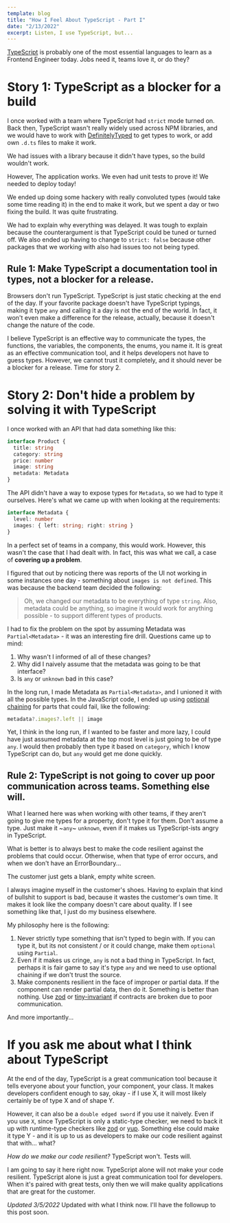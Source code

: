 ```yaml
---
template: blog
title: "How I Feel About TypeScript - Part I"
date: "2/13/2022"
excerpt: Listen, I use TypeScript, but...
---
```


[TypeScript](https://www.typescriptlang.org/) is probably one of the most essential languages to learn as a Frontend Engineer today. Jobs need it, teams love it, or do they?

# Story 1: TypeScript as a blocker for a build

I once worked with a team where TypeScript had `strict` mode turned on. Back then, TypeScript wasn't really widely used across NPM libraries, and we would have to work with [DefinitelyTyped](https://github.com/DefinitelyTyped/DefinitelyTyped) to get types to work, or add own `.d.ts` files to make it work.

We had issues with a library because it didn't have types, so the build wouldn't work.

However, The application works. We even had unit tests to prove it! We needed to deploy today!

We ended up doing some hackery with really convoluted types (would take some time reading it) in the end to make it work, but we spent a day or two fixing the build. It was quite frustrating.

We had to explain why everything was delayed. It was tough to explain because the counterargument is that TypeScript could be tuned or turned off. We also ended up having to change to `strict: false` because other packages that we working with also had issues too not being typed.

## Rule 1: Make TypeScript a documentation tool in types, not a blocker for a release.

Browsers don't run TypeScript. TypeScript is just static checking at the end of the day. If your favorite package doesn't have TypeScript typings, making it type `any` and calling it a day is not the end of the world. In fact, it won't even make a difference for the release, actually, because it doesn't change the nature of the code.

I believe TypeScript is an effective way to communicate the types, the functions, the variables, the components, the enums, you name it. It is great as an effective communication tool, and it helps developers not have to guess types. However, we cannot trust it completely, and it should never be a blocker for a release. Time for story 2.

# Story 2: Don't hide a problem by solving it with TypeScript

I once worked with an API that had data something like this:

```ts
interface Product {
  title: string
  category: string
  price: number
  image: string
  metadata: Metadata
}
```

The API didn't have a way to expose types for `Metadata`, so we had to type it ourselves. Here's what we came up with when looking at the requirements:

```ts
interface Metadata {
  level: number
  images: { left: string; right: string }
}
```

In a perfect set of teams in a company, this would work. However, this wasn't the case that I had dealt with. In fact, this was what we call, a case of **covering up a problem**.

I figured that out by noticing there was reports of the UI not working in some instances one day - something about `images is not defined`. This was because the backend team decided the following:

> Oh, we changed our metadata to be everything of type `string`. Also, metadata could be anything, so imagine it would work for anything possible - to support different types of products.

I had to fix the problem on the spot by assuming Metadata was `Partial<Metadata>` - it was an interesting fire drill. Questions came up to mind:

1. Why wasn't I informed of all of these changes?
2. Why did I naively assume that the metadata was going to be that interface?
3. Is `any` or `unknown` bad in this case?

In the long run, I made Metadata as `Partial<Metadata>`, and I unioned it with all the possible types. In the JavaScript code, I ended up using [optional chaining](https://developer.mozilla.org/en-US/docs/Web/JavaScript/Reference/Operators/Optional_chaining) for parts that could fail, like the following:

```js
metadata?.images?.left || image
```

Yet, I think in the long run, if I wanted to be faster and more lazy, I could have just assumed metadata at the top most level is just going to be of type `any`. I would then probably then type it based on `category`, which I know TypeScript can do, but `any` would get me done quickly.

## Rule 2: TypeScript is not going to cover up poor communication across teams. Something else will.

What I learned here was when working with other teams, if they aren't going to give me types for a property, don't type it for them. Don't assume a type. Just make it ~`any`~ `unknown`, even if it makes us TypeScript-ists angry in TypeScript.

What is better is to always best to make the code resilient against the problems that could occur. Otherwise, when that type of error occurs, and when we don't have an ErrorBoundary...

The customer just gets a blank, empty white screen.

I always imagine myself in the customer's shoes. Having to explain that kind of bullshit to support is bad, because it wastes the customer's own time. It makes it look like the company doesn't care about quality. If I see something like that, I just do my business elsewhere.

My philosophy here is the following:

1. Never strictly type something that isn't typed to begin with. If you can type it, but its not consistent / or it could change, make them `optional` using `Partial`.
2. Even if it makes us cringe, `any` is not a bad thing in TypeScript. In fact, perhaps it is fair game to say it's type `any` and we need to use optional chaining if we don't trust the source.
3. Make components resilient in the face of improper or partial data. If the component can render partial data, then do it. Something is better than nothing. Use [zod](https://github.com/colinhacks/zod) or [tiny-invariant](https://www.npmjs.com/package/tiny-invariant) if contracts are broken due to poor communication.

And more importantly...

# If you ask me about what I think about TypeScript

At the end of the day, TypeScript is a great communication tool because it tells everyone about your function, your component, your class. It makes developers confident enough to say, okay - if I use X, it will most likely certainly be of type X and of shape Y.

However, it can also be a `double edged sword` if you use it naively. Even if you use `X`, since TypeScript is only a static-type checker, we need to back it up with runtime-type checkers like [zod](https://github.com/colinhacks/zod) or [yup](https://github.com/jquense/yup). Something else could make it type Y - and it is up to us as developers to make our code resilient against that with... what?

_How do we make our code resilient?_ TypeScript won't. Tests will.

I am going to say it here right now. TypeScript alone will not make your code resilient. TypeScript alone is just a great communication tool for developers. When it's paired with great tests, only then we will make quality applications that are great for the customer.

_Updated 3/5/2022_ Updated with what I think now. I'll have the followup to this post soon.
